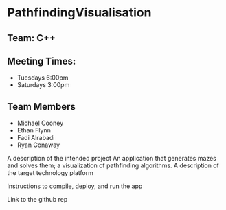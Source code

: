 # PathfindingVisualisation


## Team: C++ 

## Meeting Times: 
 - Tuesdays 6:00pm
 - Saturdays 3:00pm

## Team Members
 - Michael Cooney
 - Ethan Flynn
 - Fadi Alrabadi
 - Ryan Conaway

A description of the intended project
	An application that generates mazes and solves them; a visualization of pathfinding algorithms.
A description of the target technology platform
	
Instructions to compile, deploy, and run the app

Link to the github rep


